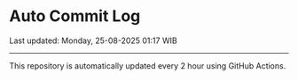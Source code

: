 # Auto Commit Log

Last updated: Monday, 25-08-2025 01:17 WIB

---

This repository is automatically updated every 2 hour using GitHub Actions.
